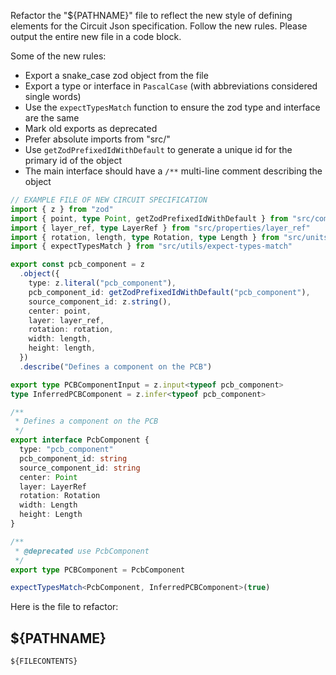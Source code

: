 Refactor the "${PATHNAME}" file to reflect the new style of defining elements
for the Circuit Json specification. Follow the new rules. Please output the
entire new file in a code block.

Some of the new rules:

- Export a snake_case zod object from the file
- Export a type or interface in `PascalCase` (with abbreviations considered single words)
- Use the `expectTypesMatch` function to ensure the zod type and interface are the same
- Mark old exports as deprecated
- Prefer absolute imports from "src/"
- Use `getZodPrefixedIdWithDefault` to generate a unique id for the primary id of the object
- The main interface should have a `/**` multi-line comment describing the object

```ts
// EXAMPLE FILE OF NEW CIRCUIT SPECIFICATION
import { z } from "zod"
import { point, type Point, getZodPrefixedIdWithDefault } from "src/common"
import { layer_ref, type LayerRef } from "src/properties/layer_ref"
import { rotation, length, type Rotation, type Length } from "src/units"
import { expectTypesMatch } from "src/utils/expect-types-match"

export const pcb_component = z
  .object({
    type: z.literal("pcb_component"),
    pcb_component_id: getZodPrefixedIdWithDefault("pcb_component"),
    source_component_id: z.string(),
    center: point,
    layer: layer_ref,
    rotation: rotation,
    width: length,
    height: length,
  })
  .describe("Defines a component on the PCB")

export type PCBComponentInput = z.input<typeof pcb_component>
type InferredPCBComponent = z.infer<typeof pcb_component>

/**
 * Defines a component on the PCB
 */
export interface PcbComponent {
  type: "pcb_component"
  pcb_component_id: string
  source_component_id: string
  center: Point
  layer: LayerRef
  rotation: Rotation
  width: Length
  height: Length
}

/**
 * @deprecated use PcbComponent
 */
export type PCBComponent = PcbComponent

expectTypesMatch<PcbComponent, InferredPCBComponent>(true)
```

Here is the file to refactor:

## ${PATHNAME}

```ts
${FILECONTENTS}
```
